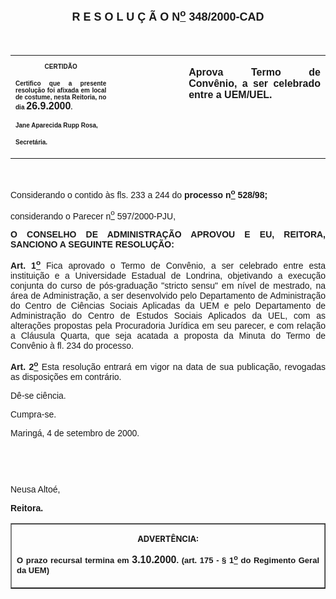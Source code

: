 <BODY>

<B><FONT FACE="Arial" SIZE=4><P ALIGN="CENTER"><A NAME="_Toc445798786"></P>
<P ALIGN="CENTER">R E S O L U &Ccedil; &Atilde; O  N<U><SUP>o</U></SUP>  348/2000-CAD</P>
</B></FONT><FONT FACE="Arial"><P ALIGN="JUSTIFY"></P>
<P ALIGN="JUSTIFY">&nbsp;</P></FONT>
<TABLE CELLSPACING=0 BORDER=0 CELLPADDING=7 WIDTH=621>
<TR><TD WIDTH="32%" VALIGN="TOP">
<B><FONT FACE="Arial" SIZE=1><P ALIGN="CENTER">CERTID&Atilde;O</P>
<P ALIGN="JUSTIFY">   Certifico que a presente resolu&ccedil;&atilde;o foi afixada em local de costume, nesta Reitoria, no dia </FONT><FONT FACE="Arial">26.9.2000</FONT><FONT FACE="Arial" SIZE=1>.</P>
<P ALIGN="JUSTIFY"></P>
<P ALIGN="JUSTIFY">Jane Aparecida Rupp Rosa,</P>
<P ALIGN="JUSTIFY">Secret&aacute;ria.</B></FONT></TD>
<TD WIDTH="23%" VALIGN="TOP">&nbsp;</TD>
<TD WIDTH="46%" VALIGN="TOP">
<B><FONT FACE="Arial"><P ALIGN="JUSTIFY">Aprova Termo de Conv&ecirc;nio, a ser celebrado entre a UEM/UEL.</B></FONT></TD>
</TR>
</TABLE>

<FONT FACE="Arial"><P ALIGN="JUSTIFY"></P>
<P ALIGN="JUSTIFY">&nbsp;</P>
<P ALIGN="JUSTIFY">&#9;Considerando o contido &agrave;s fls. 233 a 244 do <B>processo n<U><SUP>o</U></SUP> 528/98;</P>
</B><P ALIGN="JUSTIFY">&#9;considerando o Parecer n<U><SUP>o</U></SUP> 597/2000-PJU,</P>
<P ALIGN="JUSTIFY"></P>
<B><P ALIGN="JUSTIFY">O CONSELHO DE ADMINISTRA&Ccedil;&Atilde;O APROVOU E EU, REITORA, SANCIONO A SEGUINTE RESOLU&Ccedil;&Atilde;O:</P>
</B><P ALIGN="JUSTIFY"></P>
<B><P ALIGN="JUSTIFY">Art. 1<U><SUP>o</B></U></SUP> Fica aprovado o Termo de Conv&ecirc;nio, a ser celebrado entre esta institui&ccedil;&atilde;o e a Universidade Estadual de Londrina, objetivando a execu&ccedil;&atilde;o conjunta do curso de p&oacute;s-gradua&ccedil;&atilde;o &quot;stricto sensu&quot; em n&iacute;vel de mestrado, na &aacute;rea de Administra&ccedil;&atilde;o, a ser desenvolvido pelo Departamento de Administra&ccedil;&atilde;o do Centro de Ci&ecirc;ncias Sociais Aplicadas da UEM e pelo Departamento de Administra&ccedil;&atilde;o do Centro de Estudos Sociais Aplicados da UEL, com as altera&ccedil;&otilde;es propostas pela Procuradoria Jur&iacute;dica em seu parecer, e com rela&ccedil;&atilde;o a Cl&aacute;usula Quarta, que seja acatada a proposta da Minuta do Termo de Conv&ecirc;nio &agrave; fl. 234 do processo.</P>
<B><P ALIGN="JUSTIFY">Art. 2<U><SUP>o</U></SUP> </B>Esta resolu&ccedil;&atilde;o entrar&aacute; em vigor na data de sua publica&ccedil;&atilde;o, revogadas as disposi&ccedil;&otilde;es em contr&aacute;rio.</P>
<P ALIGN="JUSTIFY">&#9;D&ecirc;-se ci&ecirc;ncia.</P>
<P ALIGN="JUSTIFY">&#9;Cumpra-se.</P>
<P ALIGN="JUSTIFY">Maring&aacute;, 4 de setembro de 2000.</P>
<P ALIGN="JUSTIFY"></P>
<P ALIGN="JUSTIFY">&nbsp;</P>
<P ALIGN="JUSTIFY">&nbsp;</P>
<P ALIGN="JUSTIFY">Neusa Alto&eacute;,</P>
<B><P ALIGN="JUSTIFY">Reitora.</P>
</B><P ALIGN="JUSTIFY"></P></FONT>
<TABLE BORDER CELLSPACING=1 CELLPADDING=4 WIDTH=212>
<TR><TD VALIGN="TOP">
<B><FONT SIZE=2><P ALIGN="CENTER">ADVERT&Ecirc;NCIA:</P>
</FONT><FONT FACE="Arial" SIZE=2><P ALIGN="JUSTIFY">O prazo recursal termina em </FONT><FONT FACE="Arial">3.10.2000</FONT><FONT FACE="Arial" SIZE=2>. (art. 175 - § 1<U><SUP>o</U></SUP> do Regimento Geral da UEM)</B></FONT></TD>
</TR>
</TABLE>

<P></A></P>
</BODY>
